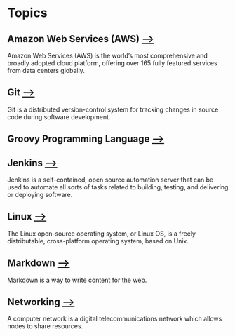 # Topics
## Amazon Web Services (AWS) [&xrarr;](./aws)
Amazon Web Services (AWS) is the world’s most comprehensive and broadly adopted cloud platform, offering over 165 fully featured services from data centers globally.
## Git [&xrarr;](./git)
Git is a distributed version-control system for tracking changes in source code during software development.
## Groovy Programming Language  [&xrarr;](./groovy)

## Jenkins [&xrarr;](./jenkins)
Jenkins is a self-contained, open source automation server that can be used to automate all sorts of tasks related to building, testing, and delivering or deploying software.
## Linux [&xrarr;](./linux)
The Linux open-source operating system, or Linux OS, is a freely distributable, cross-platform operating system, based on Unix.
## Markdown [&xrarr;](./markdown)
Markdown is a way to write content for the web.
## Networking [&xrarr;](./networking)
A computer network is a digital telecommunications network which allows nodes to share resources.